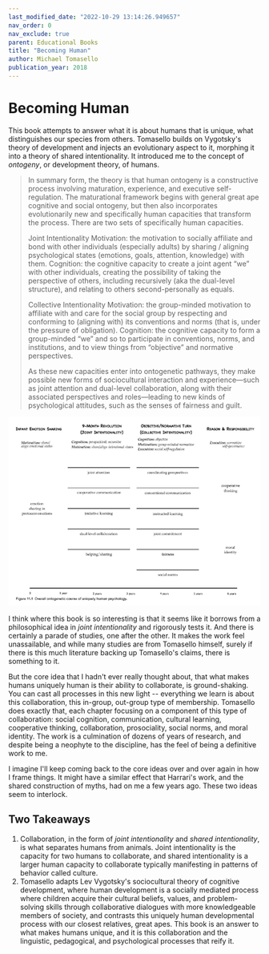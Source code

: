 ```yaml
---
last_modified_date: "2022-10-29 13:14:26.949657"
nav_order: 0
nav_exclude: true
parent: Educational Books
title: "Becoming Human"
author: Michael Tomasello
publication_year: 2018
---
```

# Becoming Human
This book attempts to answer what it is about humans that is unique, what distinguishes our species from others. Tomasello builds on Vygotsky's theory of development and injects an evolutionary aspect to it, morphing it into a theory of shared intentionality. It introduced me to the concept of _ontogeny_, or development theory, of humans.

> In summary form, the theory is that human ontogeny is a constructive process involving maturation, experience, and executive self-regulation. The maturational framework begins with general great ape cognitive and social ontogeny, but then also incorporates evolutionarily new and specifically human capacities that transform the process. There are two sets of specifically human capacities.
>
>   Joint Intentionality
>   Motivation: the motivation to socially affiliate and bond with other individuals (especially adults) by sharing / aligning psychological states (emotions, goals, attention, knowledge) with them.
>   Cognition: the cognitive capacity to create a joint agent “we” with other individuals, creating the possibility of taking the perspective of others, including recursively (aka the dual-level structure), and relating to others second-personally as equals.
>
>   Collective Intentionality
>   Motivation: the group-minded motivation to affiliate with and care for the social group by respecting and conforming to (aligning with) its conventions and norms (that is, under the pressure of obligation).
>   Cognition: the cognitive capacity to form a group-minded “we” and so to participate in conventions, norms, and institutions, and to view things from “objective” and normative perspectives.
>
> As these new capacities enter into ontogenetic pathways, they make possible new forms of sociocultural interaction and experience—such as joint attention and dual-level collaboration, along with their associated perspectives and roles—leading to new kinds of psychological attitudes, such as the senses of fairness and guilt.

<div style="text-align:center">
  <a href="/assets/img/becoming-human/human-ontogeny.png">
    <img src="/assets/img/becoming-human/human-ontogeny.png" alt="">
  </a>
</div>

I think where this book is so interesting is that it seems like it borrows from a philosophical idea in _joint intentionality_ and rigorously tests it. And there is certainly a parade of studies, one after the other. It makes the work feel unassailable, and while many studies are from Tomasello himself, surely if there is this much literature backing up Tomasello's claims, there is something to it.

But the core idea that I hadn't ever really thought about, that what makes humans uniquely human is their ability to collaborate, is ground-shaking. You can cast all processes in this new light -- everything we learn is about this collaboration, this in-group, out-group type of membership. Tomasello does exactly that, each chapter focusing on a component of this type of collaboration: social cognition, communication, cultural learning, cooperative thinking, collaboration, prosociality, social norms, and moral identity. The work is a culmination of dozens of years of research, and despite being a neophyte to the discipline, has the feel of being a definitive work to me.

I imagine I'll keep coming back to the core ideas over and over again in how I frame things. It might have a similar effect that Harrari's work, and the shared construction of myths, had on me a few years ago. These two ideas seem to interlock.

## Two Takeaways
1. Collaboration, in the form of _joint intentionality_ and _shared intentionality_, is what separates humans from animals. Joint intentionality is the capacity for two humans to collaborate, and shared intentionality is a larger human capacity to collaborate typically manifesting in patterns of behavior called culture.
2. Tomasello adapts Lev Vygotsky's sociocultural theory of cognitive development, where human development is a socially mediated process where children acquire their cultural beliefs, values, and problem-solving skills through collaborative dialogues with more knowledgeable members of society, and contrasts this uniquely human developmental process with our closest relatives, great apes. This book is an answer to what makes humans unique, and it is this collaboration and the linguistic, pedagogical, and psychological processes that reify it.